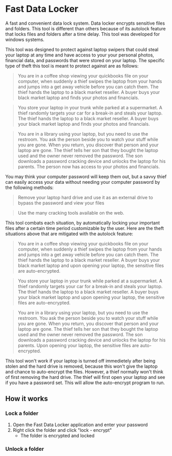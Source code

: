 # Fast Data Locker

A fast and convenient data lock system. Data locker encrypts sensitive files and folders.
This tool is different than others because of its autolock feature that locks files and folders after a time delay. 
This tool was developed for windows systems.

This tool was designed to protect against laptop swipers that could steal your laptop at any time and have access to your your personal photos, financial data, and passwords that were stored on your laptop. The specific type of theft this tool is meant to protect against are as follows:

> You are in a coffee shop viewing your quickbooks file on your computer, when suddenly a thief swipes the laptop from your hands and jumps into a get away vehicle before you can catch them. The thief hands the laptop to a black market reseller. A buyer buys your black market laptop and finds your photos and financials.

> You store your laptop in your trunk while parked at a supermarket. A thief randomly targets your car for a break-in and steals your laptop. The thief hands the laptop to a black market reseller. A buyer buys your black market laptop and finds your photos and financials.

> You are in a library using your laptop, but you need to use the restroom. You ask the person beside you to watch your stuff while you are gone. When you return, you discover that person and your laptop are gone. The thief tells her son that they bought the laptop used and the owner never removed the password. The son downloads a password cracking device and unlocks the laptop for his parents. The person now has access to your photos and financials.

You may think your computer password will keep them out, but a savvy thief can easily access your data without needing your computer password by the following methods:

> Remove your laptop hard drive and use it as an external drive to bypass the password and view your files 

> Use the many cracking tools available on the web.

This tool combats each situation, by automatically locking your important files after a certain time period customizable by the user. Here are the theft situations above that are mitigated with the autolock feature:

> You are in a coffee shop viewing your quickbooks file on your computer, when suddenly a thief swipes the laptop from your hands and jumps into a get away vehicle before you can catch them. The thief hands the laptop to a black market reseller. A buyer buys your black market laptop and upon opening your laptop, the sensitive files are auto-encrypted.

> You store your laptop in your trunk while parked at a supermarket. A thief randomly targets your car for a break-in and steals your laptop. The thief hands the laptop to a black market reseller. A buyer buys your black market laptop and upon opening your laptop, the sensitive files are auto-encrypted.

> You are in a library using your laptop, but you need to use the restroom. You ask the person beside you to watch your stuff while you are gone. When you return, you discover that person and your laptop are gone. The thief tells her son that they bought the laptop used and the owner never removed the password. The son downloads a password cracking device and unlocks the laptop for his parents.  Upon opening your laptop, the sensitive files are auto-encrypted.

This tool won't work if your laptop is turned off immedietely after being stolen and the hard drive is removed, because this won't give the laptop and chance to auto-encrypt the files. However, a thief normally won't think of first removing the hard drive. The thief will first open your laptop and see if you have a password set. This will allow the auto-encrypt program to run.

## How it works
### Lock a folder
1. Open the Fast Data Locker application and enter your password
2. Right click the folder and click "lock - encrypt"
	* The folder is encrypted and locked

### Unlock a folder


